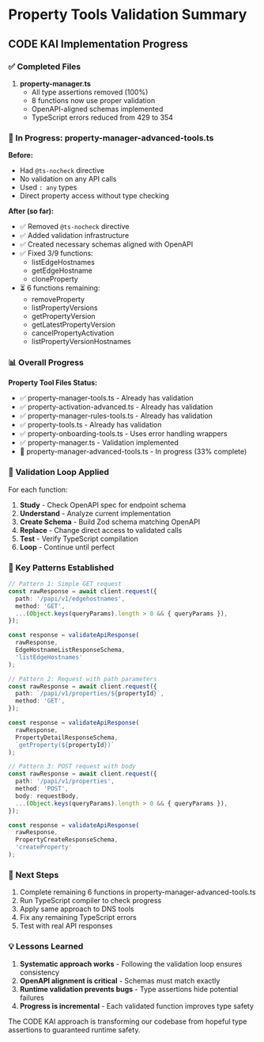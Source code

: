# Property Tools Validation Summary

## CODE KAI Implementation Progress

### ✅ Completed Files

1. **property-manager.ts**
   - All type assertions removed (100%)
   - 8 functions now use proper validation
   - OpenAPI-aligned schemas implemented
   - TypeScript errors reduced from 429 to 354

### 🔄 In Progress: property-manager-advanced-tools.ts

**Before:**
- Had `@ts-nocheck` directive
- No validation on any API calls
- Used `: any` types
- Direct property access without type checking

**After (so far):**
- ✅ Removed `@ts-nocheck` directive
- ✅ Added validation infrastructure
- ✅ Created necessary schemas aligned with OpenAPI
- ✅ Fixed 3/9 functions:
  - listEdgeHostnames
  - getEdgeHostname  
  - cloneProperty
- ⏳ 6 functions remaining:
  - removeProperty
  - listPropertyVersions
  - getPropertyVersion
  - getLatestPropertyVersion
  - cancelPropertyActivation
  - listPropertyVersionHostnames

### 📊 Overall Progress

**Property Tool Files Status:**
- ✅ property-manager-tools.ts - Already has validation
- ✅ property-activation-advanced.ts - Already has validation
- ✅ property-manager-rules-tools.ts - Already has validation
- ✅ property-tools.ts - Already has validation
- ✅ property-onboarding-tools.ts - Uses error handling wrappers
- ✅ property-manager.ts - Validation implemented
- 🔄 property-manager-advanced-tools.ts - In progress (33% complete)

### 🎯 Validation Loop Applied

For each function:
1. **Study** - Check OpenAPI spec for endpoint schema
2. **Understand** - Analyze current implementation
3. **Create Schema** - Build Zod schema matching OpenAPI
4. **Replace** - Change direct access to validated calls
5. **Test** - Verify TypeScript compilation
6. **Loop** - Continue until perfect

### 📝 Key Patterns Established

```typescript
// Pattern 1: Simple GET request
const rawResponse = await client.request({
  path: '/papi/v1/edgehostnames',
  method: 'GET',
  ...(Object.keys(queryParams).length > 0 && { queryParams }),
});

const response = validateApiResponse(
  rawResponse,
  EdgeHostnameListResponseSchema,
  'listEdgeHostnames'
);

// Pattern 2: Request with path parameters
const rawResponse = await client.request({
  path: `/papi/v1/properties/${propertyId}`,
  method: 'GET',
});

const response = validateApiResponse(
  rawResponse,
  PropertyDetailResponseSchema,
  `getProperty(${propertyId})`
);

// Pattern 3: POST request with body
const rawResponse = await client.request({
  path: '/papi/v1/properties',
  method: 'POST',
  body: requestBody,
  ...(Object.keys(queryParams).length > 0 && { queryParams }),
});

const response = validateApiResponse(
  rawResponse,
  PropertyCreateResponseSchema,
  'createProperty'
);
```

### 🚀 Next Steps

1. Complete remaining 6 functions in property-manager-advanced-tools.ts
2. Run TypeScript compiler to check progress
3. Apply same approach to DNS tools
4. Fix any remaining TypeScript errors
5. Test with real API responses

### 💡 Lessons Learned

1. **Systematic approach works** - Following the validation loop ensures consistency
2. **OpenAPI alignment is critical** - Schemas must match exactly
3. **Runtime validation prevents bugs** - Type assertions hide potential failures
4. **Progress is incremental** - Each validated function improves type safety

The CODE KAI approach is transforming our codebase from hopeful type assertions to guaranteed runtime safety.